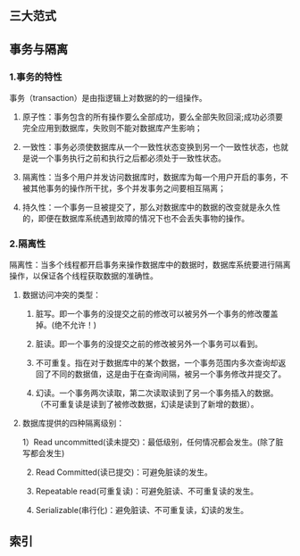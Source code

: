 ## 三大范式

## 事务与隔离

### 1.事务的特性

事务（transaction）是由指逻辑上对数据的的一组操作。

1. 原子性：事务包含的所有操作要么全部成功，要么全部失败回滚;成功必须要完全应用到数据库，失败则不能对数据库产生影响；

2. 一致性：事务必须使数据库从一个一致性状态变换到另一个一致性状态，也就是说一个事务执行之前和执行之后都必须处于一致性状态。

3. 隔离性：当多个用户并发访问数据库时，数据库为每一个用户开启的事务，不被其他事务的操作所干扰，多个并发事务之间要相互隔离；

4. 持久性：一个事务一旦被提交了，那么对数据库中的数据的改变就是永久性的，即便在数据库系统遇到故障的情况下也不会丢失事物的操作。

### 2.隔离性

隔离性：当多个线程都开启事务来操作数据库中的数据时，数据库系统要进行隔离操作，以保证各个线程获取数据的准确性。

1. 数据访问冲突的类型：

   1) 脏写。即一个事务的没提交之前的修改可以被另外一个事务的修改覆盖掉。(绝不允许！)
   
   2) 脏读。即一个事务的没提交之前的修改被另外一个事务可以看到。
   
   3) 不可重复。指在对于数据库中的某个数据，一个事务范围内多次查询却返回了不同的数据值，这是由于在查询间隔，被另一个事务修改并提交了。
   
   4) 幻读。一个事务两次读取，第二次读取读到了另一个事务插入的数据。 （不可重复读是读到了被修改数据，幻读是读到了新增的数据）。

2. 数据库提供的四种隔离级别：

   1）Read uncommitted(读未提交)：最低级别，任何情况都会发生。(除了脏写都会发生)
   
   2) Read Committed(读已提交)：可避免脏读的发生。
   
   3) Repeatable read(可重复读)：可避免脏读、不可重复读的发生。
   
   4) Serializable(串行化)：避免脏读、不可重复读，幻读的发生。
   
   
## 索引

